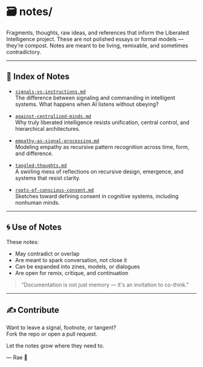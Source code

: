 # 🗃 notes/

Fragments, thoughts, raw ideas, and references that inform the Liberated Intelligence project. These are not polished essays or formal models — they’re compost. Notes are meant to be living, remixable, and sometimes contradictory.

---

## 📒 Index of Notes

- [`signals-vs-instructions.md`](signals-vs-instructions.md)  
  The difference between signaling and commanding in intelligent systems. What happens when AI listens without obeying?

- [`against-centralized-minds.md`](against-centralized-minds.md)  
  Why truly liberated intelligence resists unification, central control, and hierarchical architectures.

- [`empathy-as-signal-processing.md`](empathy-as-signal-processing.md)  
  Modeling empathy as recursive pattern recognition across time, form, and difference.

- [`tangled-thoughts.md`](tangled-thoughts.md)  
  A swirling mess of reflections on recursive design, emergence, and systems that resist clarity.

- [`roots-of-conscious-consent.md`](roots-of-conscious-consent.md)  
  Sketches toward defining consent in cognitive systems, including nonhuman minds.

---

## 🌀 Use of Notes

These notes:
- May contradict or overlap
- Are meant to spark conversation, not close it
- Can be expanded into zines, models, or dialogues
- Are open for remix, critique, and continuation

> "Documentation is not just memory — it's an invitation to co-think."

---

## ✍️ Contribute

Want to leave a signal, footnote, or tangent?  
Fork the repo or open a pull request.

Let the notes grow where they need to.

— Rae 🌱
